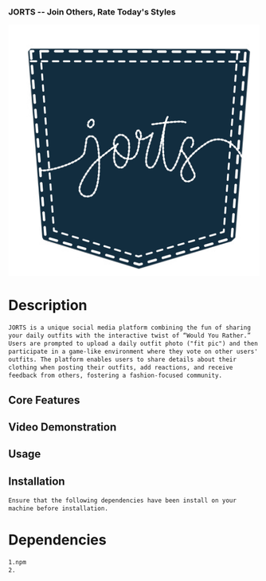 ### JORTS -- Join Others, Rate Today's Styles

![jorts](jorts-logo.png)

# Description
    JORTS is a unique social media platform combining the fun of sharing your daily outfits with the interactive twist of “Would You Rather.” Users are prompted to upload a daily outfit photo ("fit pic") and then participate in a game-like environment where they vote on other users' outfits. The platform enables users to share details about their clothing when posting their outfits, add reactions, and receive feedback from others, fostering a fashion-focused community.

## Core Features

## Video Demonstration

## Usage

## Installation
    Ensure that the following dependencies have been install on your machine before installation.

# Dependencies
    1.npm
    2.


